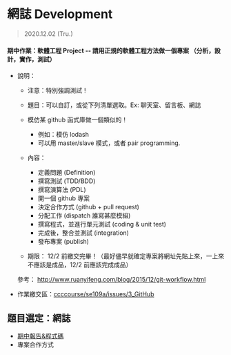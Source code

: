 # 網誌 Development

> 2020.12.02 (Tru.)

#### 期中作業：軟體工程 Project -- 請用正規的軟體工程方法做一個專案 （分析，設計，實作，測試）
* 說明：
    * 注意：特別強調測試！

    * 題目：可以自訂，或從下列清單選取。Ex: 聊天室、留言板、網誌
    * 模仿某 github 函式庫做一個類似的！
        * 例如：模仿 lodash
        * 可以用 master/slave 模式，或者 pair programming.

    * 內容：
        * 定義問題 (Definition)
        * 撰寫測試 (TDD/BDD)
        * 撰寫演算法 (PDL)
        * 開一個 github 專案
        * 決定合作方式 (github + pull request)
        * 分配工作 (dispatch 誰寫甚麼模組)
        * 撰寫程式，並進行單元測試 (coding & unit test)
        * 完成後，整合並測試 (integration)
        * 發布專案 (publish)
    * 期限： 12/2 前繳交完畢！（最好儘早就確定專案將網址先貼上來，一上來不應該是成品，12/2 前應該完成成品）

    參考： http://www.ruanyifeng.com/blog/2015/12/git-workflow.html

* 作業繳交區：[ccccourse/se109a/issues/3_GitHub](https://github.com/ccccourse/se109a/issues/3)

## 題目選定：網誌
* [期中報告&程式碼](https://github.com/syuan0327/se)
* 專案合作方式

